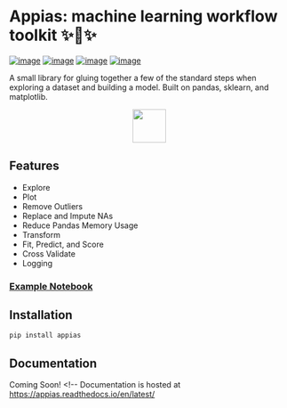 # Appias: machine learning workflow toolkit ✨🦋✨

[![image](https://img.shields.io/pypi/v/appias.svg)](https://pypi.org/project/appias/)
[![image](https://img.shields.io/pypi/l/appias.svg)](https://pypi.org/project/appias/)
[![image](https://img.shields.io/pypi/pyversions/appias.svg)](https://pypi.org/project/appias/)
[![image](https://img.shields.io/badge/Say%20Thanks-!-1EAEDB.svg)](https://saythanks.io/to/aglove2189)

A small library for gluing together a few of the standard steps when exploring a dataset and building a model. Built on pandas, sklearn, and matplotlib.

<div align="center">
  <img src="https://cdn.rawgit.com/aglove2189/appias/master/logo/logo.svg" height="60"><br>
</div>

## Features

* Explore
* Plot
* Remove Outliers
* Replace and Impute NAs
* Reduce Pandas Memory Usage
* Transform
* Fit, Predict, and Score
* Cross Validate
* Logging

### [Example Notebook](examples/demo.ipynb)

## Installation

``` sh
pip install appias
```

## Documentation

Coming Soon! <!-- Documentation is hosted at <https://appias.readthedocs.io/en/latest/>
